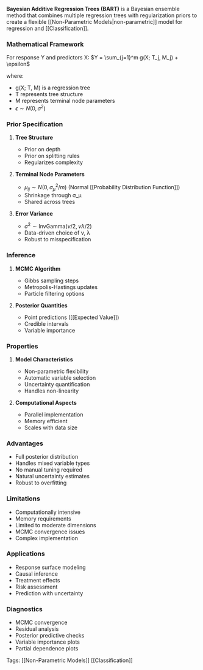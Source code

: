 **Bayesian Additive Regression Trees (BART)** is a Bayesian ensemble method that combines multiple regression trees with regularization priors to create a flexible [[Non-Parametric Models|non-parametric]] model for regression and [[Classification]].

### Mathematical Framework

For response Y and predictors X:
$Y = \sum_{j=1}^m g(X; T_j, M_j) + \epsilon$

where:
- g(X; T, M) is a regression tree
- T represents tree structure
- M represents terminal node parameters
- $\epsilon \sim N(0, \sigma^2)$

### Prior Specification

1. **Tree Structure**
   - Prior on depth
   - Prior on splitting rules
   - Regularizes complexity

2. **Terminal Node Parameters**
   - $\mu_{ij} \sim N(0, \sigma_\mu^2/m)$ (Normal [[Probability Distribution Function]])
   - Shrinkage through σ_μ
   - Shared across trees

3. **Error Variance**
   - $\sigma^2 \sim \text{InvGamma}(\nu/2, \nu\lambda/2)$
   - Data-driven choice of ν, λ
   - Robust to misspecification

### Inference

1. **MCMC Algorithm**
   - Gibbs sampling steps
   - Metropolis-Hastings updates
   - Particle filtering options

2. **Posterior Quantities**
   - Point predictions ([[Expected Value]])
   - Credible intervals
   - Variable importance

### Properties

1. **Model Characteristics**
   - Non-parametric flexibility
   - Automatic variable selection
   - Uncertainty quantification
   - Handles non-linearity

2. **Computational Aspects**
   - Parallel implementation
   - Memory efficient
   - Scales with data size

### Advantages
- Full posterior distribution
- Handles mixed variable types
- No manual tuning required
- Natural uncertainty estimates
- Robust to overfitting

### Limitations
- Computationally intensive
- Memory requirements
- Limited to moderate dimensions
- MCMC convergence issues
- Complex implementation

### Applications
- Response surface modeling
- Causal inference
- Treatment effects
- Risk assessment
- Prediction with uncertainty

### Diagnostics
- MCMC convergence
- Residual analysis
- Posterior predictive checks
- Variable importance plots
- Partial dependence plots

Tags:
[[Non-Parametric Models]]
[[Classification]]
